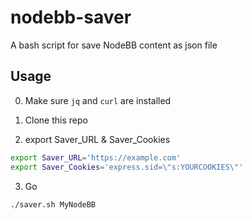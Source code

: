 # nodebb-saver
A bash script for save NodeBB content as json file

## Usage

0. Make sure `jq` and `curl` are installed

1. Clone this repo

2. export Saver_URL & Saver_Cookies

```bash
export Saver_URL='https://example.com'
export Saver_Cookies='express.sid=\"s:YOURCOOKIES\"'
```
3. Go

```bash
./saver.sh MyNodeBB
```
